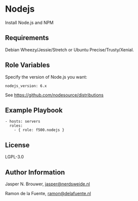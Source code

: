 Nodejs
======

Install Node.js and NPM

Requirements
------------

Debian Wheezy/Jessie/Stretch or Ubuntu Precise/Trusty/Xenial.

Role Variables
--------------

Specify the version of Node.js you want:

    nodejs_version: 6.x

See https://github.com/nodesource/distributions

Example Playbook
-------------------------

    - hosts: servers
      roles:
        - { role: f500.nodejs }

License
-------

LGPL-3.0

Author Information
------------------

Jasper N. Brouwer, jasper@nerdsweide.nl

Ramon de la Fuente, ramon@delafuente.nl
